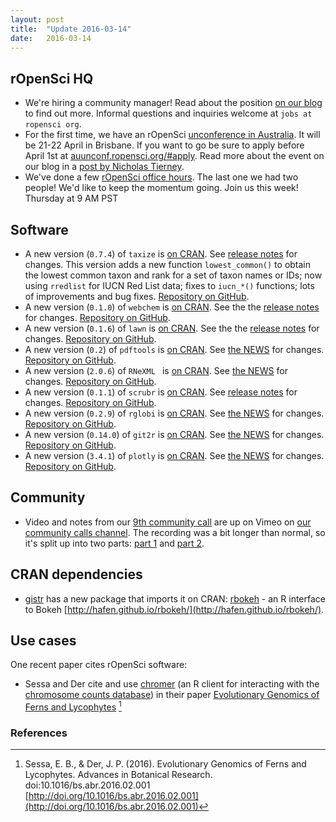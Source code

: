 ```yaml
---
layout: post
title:  "Update 2016-03-14"
date:   2016-03-14
---
```


## rOpenSci HQ

* We're hiring a community manager! Read about the position [on our blog](https://ropensci.org/blog/2016/03/10/community-manager-position) to find out more. Informal questions and inquiries welcome at `jobs at ropensci org`.
* For the first time, we have an rOpenSci [unconference in Australia](http://auunconf.ropensci.org). It will be 21-22 April in Brisbane. If you want to go be sure to apply before April 1st at [auunconf.ropensci.org/#apply](http://auunconf.ropensci.org/#apply). Read more about the event on our blog in a [post by Nicholas Tierney](https://ropensci.org/blog/2016/03/09/au-unconf-down-under).
* We've done a few [rOpenSci office hours](https://discuss.ropensci.org/t/ropensci-office-hours/312). The last one we had two people! We'd like to keep the momentum going. Join us this week! Thursday at 9 AM PST

## Software

* A new version (`0.7.4`) of `taxize` is [on CRAN](http://cran.rstudio.com/web/packages/taxize). See [release notes](https://github.com/ropensci/taxize/releases/tag/v0.7.4) for changes. This version adds a new function `lowest_common()` to obtain the lowest common taxon and rank for a set of taxon names or IDs; now using `rredlist` for IUCN Red List data; fixes to `iucn_*()` functions; lots of improvements and bug fixes. [Repository on GitHub][taxize].
* A new version (`0.1.0`) of `webchem` is [on CRAN](http://cran.rstudio.com/web/packages/webchem). See the the [release notes](https://github.com/ropensci/webchem/releases/tag/v0.1.0) for changes. [Repository on GitHub][webchem].
* A new version (`0.1.6`) of `lawn` is [on CRAN](http://cran.rstudio.com/web/packages/lawn). See the the [release notes](https://github.com/ropensci/lawn/releases/tag/v0.1.6) for changes. [Repository on GitHub][lawn].
* A new version (`0.2`) of `pdftools` is [on CRAN](http://cran.rstudio.com/web/packages/pdftools). See [the NEWS](https://github.com/ropensci/pdftools/blob/master/NEWS) for changes. [Repository on GitHub][pdftools].
* A new version (`2.0.6`) of `RNeXML ` is [on CRAN](http://cran.rstudio.com/web/packages/RNeXML). See [the NEWS](https://github.com/ropensci/RNeXML/blob/master/NEWS) for changes. [Repository on GitHub][RNeXML].
* A new version (`0.1.1`) of `scrubr` is [on CRAN](http://cran.rstudio.com/web/packages/scrubr). See [release notes](https://github.com/ropenscilabs/scrubr/releases/tag/v0.1.1) for changes. [Repository on GitHub][scrubr].
* A new version (`0.2.9`) of `rglobi` is [on CRAN](http://cran.rstudio.com/web/packages/rglobi). See [the NEWS](https://github.com/ropensci/rglobi/blob/master/NEWS#L1-L9) for changes. [Repository on GitHub][rglobi].
* A new version (`0.14.0`) of `git2r` is [on CRAN](http://cran.rstudio.com/web/packages/git2r). See [the NEWS](https://github.com/ropensci/git2r/blob/master/NEWS#L1-L21) for changes. [Repository on GitHub][git2r].
* A new version (`3.4.1`) of `plotly` is [on CRAN](http://cran.rstudio.com/web/packages/plotly). See [the NEWS](https://github.com/ropensci/plotly/blob/master/NEWS) for changes. [Repository on GitHub][plotly].

## Community

* Video and notes from our [9th community call](https://github.com/ropensci/commcalls/issues/9) are up on Vimeo on [our community calls channel](https://vimeo.com/channels/rocommunitycalls). The recording was a bit longer than normal, so it's split up into two parts: [part 1](https://vimeo.com/158445563) and [part 2](https://vimeo.com/158445864).

## CRAN dependencies

* [gistr][gistr] has a new package that imports it on CRAN: [rbokeh][rbokeh] - an R interface to Bokeh [http://hafen.github.io/rbokeh/](http://hafen.github.io/rbokeh/).

## Use cases

One recent paper cites rOpenSci software:

* Sessa and Der cite and use [chromer][chromer] (an R client for interacting with the [chromosome counts database](http://ccdb.tau.ac.il)) in their paper [Evolutionary Genomics of Ferns and Lycophytes](http://www.sciencedirect.com/science/article/pii/S0065229616300052) [^1]

[webchem]: https://github.com/ropensci/webchem
[lawn]: https://github.com/ropensci/lawn
[pdftools]: https://github.com/ropensci/pdftools
[RNeXML]: https://github.com/ropensci/RNeXML
[scrubr]: https://github.com/ropenscilabs/scrubr
[rglobi]: https://github.com/ropensci/rglobi
[taxize]: https://github.com/ropensci/taxize
[git2r]: https://github.com/ropensci/git2r
[plotly]: https://github.com/ropensci/plotly
[chromer]: https://github.com/ropensci/chromer
[gistr]: https://github.com/ropensci/gistr
[rbokeh]: https://github.com/bokeh/rbokeh

### References

[^1]: Sessa, E. B., & Der, J. P. (2016). Evolutionary Genomics of Ferns and Lycophytes. Advances in Botanical Research. doi:10.1016/bs.abr.2016.02.001 [http://doi.org/10.1016/bs.abr.2016.02.001](http://doi.org/10.1016/bs.abr.2016.02.001)
